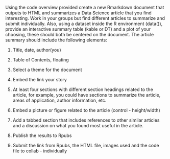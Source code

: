 Using the code overview provided create a new Rmarkdown document that outputs to HTML and summarizes a Data Science article that you find interesting. Work in your groups but find different articles to summarize and submit individually. Also, using a dataset inside the R environment (data()), provide an interactive summary table (kable or DT) and a plot of your choosing, these should both be centered on the document. The article summary should include the following elements:

1. Title, date, author(you)

2. Table of Contents, floating 

3. Select a theme for the document

4. Embed the link your story

5. At least four sections with different section headings related to the article, 
for example, you could have sections to summarize the article, 
areas of application, author information, etc.

6. Embed a picture or figure related to the article (control - height/width)

7. Add a tabbed section that includes references to other similar articles and a discussion on what you found most useful in the article.

8. Publish the results to Rpubs

9. Submit the link from Rpubs, the HTML file, images used and 
the code file to collab - individually